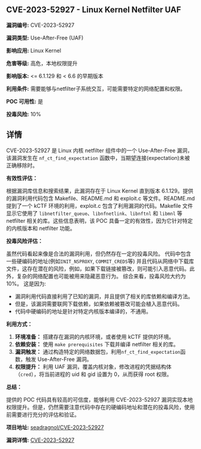 ## CVE-2023-52927 - Linux Kernel Netfilter UAF

**漏洞编号:** CVE-2023-52927

**漏洞类型:** Use-After-Free (UAF)

**影响应用:** Linux Kernel

**危害等级:** 高危，本地权限提升

**影响版本:** <= 6.1.129 和 < 6.6 的早期版本

**利用条件:** 需要能够与netfilter子系统交互，可能需要特定的网络配置和权限。

**POC 可用性:** 是

**投毒风险:** 10%

## 详情

CVE-2023-52927 是 Linux 内核 netfilter 组件中的一个 Use-After-Free 漏洞，该漏洞发生在 `nf_ct_find_expectation` 函数中，当期望连接(expectation)未被正确移除时。 

**有效性评估：**

根据漏洞库信息和搜索结果，此漏洞存在于 Linux Kernel 直到版本 6.1.129。提供的漏洞利用代码包含 Makefile、README.md 和 exploit.c 等文件。README.md 提到了一个 kCTF 环境的利用，exploit.c 包含了利用漏洞的代码。Makefile 文件显示它使用了 `libnetfilter_queue`、`libnfnetlink`、`libnftnl` 和 `libmnl` 等 netfilter 相关的库。这些信息表明，该 POC 具备一定的有效性，因为它针对特定的内核版本和 netfilter 功能。

**投毒风险评估：**

虽然代码看起来像是合法的漏洞利用，但仍然存在一定的投毒风险。 代码中包含一些硬编码的地址(例如`INIT_NSPROXY`, `COMMIT_CREDS`等) 并且代码从网络中下载库文件，这存在潜在的风险，例如，如果下载链接被篡改，则可能引入恶意代码。此外，复杂的网络配置也可能被用来隐藏恶意行为。
综合来看，投毒风险大约为 10%。 这是因为:

*   漏洞利用代码直接利用了已知的漏洞，并且提供了相关的库依赖和编译方法。
*   但是，该漏洞需要联网下载依赖，如果依赖被篡改可能会植入恶意代码。
*   代码中硬编码的地址是针对特定内核版本编译的，不通用。

**利用方式：**

1.  **环境准备：** 搭建存在漏洞的内核环境，或者使用 kCTF 提供的环境。
2.  **依赖安装：** 使用 `make prerequisites` 下载并编译 netfilter 相关的库。
3.  **漏洞触发：** 通过构造特定的网络数据包，利用`nf_ct_find_expectation`函数，触发 Use-After-Free 漏洞。
4.  **权限提升：** 利用 UAF 漏洞，覆盖内核对象，修改进程的凭据结构体（`cred`），将当前进程的 uid 和 gid 设置为 0，从而获得 root 权限。

**总结：**

提供的 POC 代码具有较高的可信度，能够利用 CVE-2023-52927 漏洞实现本地权限提升。但是，仍然需要注意代码中存在的硬编码地址和潜在的投毒风险，使用前需要进行充分的评估和验证。

**项目地址:** [seadragnol/CVE-2023-52927](https://github.com/seadragnol/CVE-2023-52927)

**漏洞详情:** [CVE-2023-52927](https://nvd.nist.gov/vuln/detail/CVE-2023-52927)